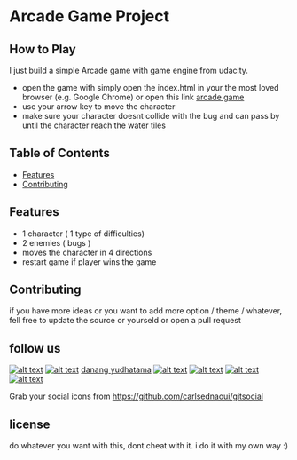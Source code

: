 # Arcade Game Project

## How to Play
I just build a simple Arcade game with game engine from udacity. 
* open the game with simply open the index.html in your the most loved browser (e.g. Google Chrome) or open this link [arcade game](https://danangyudhatama.github.io/frontend-nanodegree-arcade-game)
* use your arrow key to move the character 
* make sure your character doesnt collide with the bug and can pass by until the character reach the water tiles



## Table of Contents

* [Features](#Features)
* [Contributing](#contributing)

## Features

* 1 character ( 1 type of difficulties)
* 2 enemies ( bugs )
* moves the character in 4 directions
* restart game if player wins the game

## Contributing

if you have more ideas or you want to add more option / theme / whatever, fell free to update the source or yourseld or open a pull request

## follow us

[![alt text][1.2]][1]
[![alt text][2.2]][2] [danang yudhatama](https://web.facebook.com/yudhatamadanang)
[![alt text][3.2]][3]
[![alt text][4.2]][4]
[![alt text][5.2]][5]
[![alt text][6.2]][6]



[1.1]: http://i.imgur.com/tXSoThF.png (twitter icon with padding)
[2.1]: http://i.imgur.com/P3YfQoD.png (facebook icon with padding)
[3.1]: http://i.imgur.com/yCsTjba.png (google plus icon with padding)
[4.1]: http://i.imgur.com/YckIOms.png (tumblr icon with padding)
[5.1]: http://i.imgur.com/1AGmwO3.png (dribbble icon with padding)
[6.1]: http://i.imgur.com/0o48UoR.png (github icon with padding)



[1.2]: http://i.imgur.com/wWzX9uB.png (twitter icon without padding)
[2.2]: http://i.imgur.com/fep1WsG.png (facebook icon without padding)
[3.2]: http://i.imgur.com/VlgBKQ9.png (google plus icon without padding)
[4.2]: http://i.imgur.com/jDRp47c.png (tumblr icon without padding)
[5.2]: http://i.imgur.com/Vvy3Kru.png (dribbble icon without padding)
[6.2]: http://i.imgur.com/9I6NRUm.png (github icon without padding)



[1]: http://www.twitter.com/carlsednaoui
[2]: http://www.facebook.com/sednaoui
[3]: https://plus.google.com/+CarlSednaoui
[4]: http://carlsed.tumblr.com
[5]: http://dribbble.com/carlsednaoui
[6]: http://www.github.com/carlsednaoui

Grab your social icons from https://github.com/carlsednaoui/gitsocial

## license
do whatever you want with this, dont cheat with it. i do it with my own way :)
